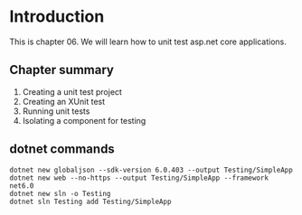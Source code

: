# Introduction 
This is chapter 06. We will learn how to unit test asp.net core applications.

## Chapter summary

1. Creating a unit test project
2. Creating an XUnit test
3. Running unit tests
4. Isolating a component for testing


## dotnet commands

```
dotnet new globaljson --sdk-version 6.0.403 --output Testing/SimpleApp
dotnet new web --no-https --output Testing/SimpleApp --framework net6.0
dotnet new sln -o Testing
dotnet sln Testing add Testing/SimpleApp
```

